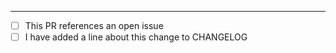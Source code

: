 <!--- PR Description here --->


---

- [ ] This PR references an open issue
- [ ] I have added a line about this change to CHANGELOG